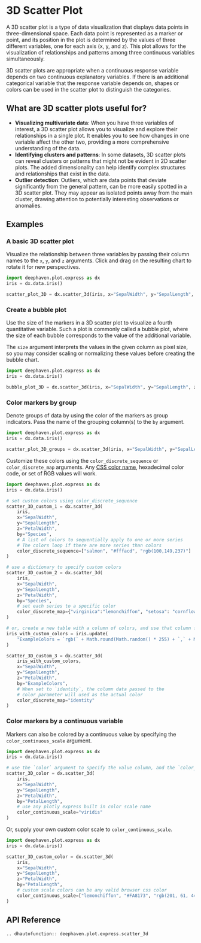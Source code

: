 # 3D Scatter Plot

A 3D scatter plot is a type of data visualization that displays data points in three-dimensional space. Each data point is represented as a marker or point, and its position in the plot is determined by the values of three different variables, one for each axis (x, y, and z). This plot allows for the visualization of relationships and patterns among three continuous variables simultaneously.

3D scatter plots are appropriate when a continuous response variable depends on two continuous explanatory variables. If there is an additional categorical variable that the response variable depends on, shapes or colors can be used in the scatter plot to distinguish the categories.

## What are 3D scatter plots useful for?

- **Visualizing multivariate data**: When you have three variables of interest, a 3D scatter plot allows you to visualize and explore their relationships in a single plot. It enables you to see how changes in one variable affect the other two, providing a more comprehensive understanding of the data.
- **Identifying clusters and patterns**: In some datasets, 3D scatter plots can reveal clusters or patterns that might not be evident in 2D scatter plots. The added dimensionality can help identify complex structures and relationships that exist in the data.
- **Outlier detection**: Outliers, which are data points that deviate significantly from the general pattern, can be more easily spotted in a 3D scatter plot. They may appear as isolated points away from the main cluster, drawing attention to potentially interesting observations or anomalies.

## Examples

### A basic 3D scatter plot

Visualize the relationship between three variables by passing their column names to the `x`, `y`, and `z` arguments. Click and drag on the resulting chart to rotate it for new perspectives.

```python order=scatter_plot_3D,iris
import deephaven.plot.express as dx
iris = dx.data.iris()

scatter_plot_3D = dx.scatter_3d(iris, x="SepalWidth", y="SepalLength", z="PetalWidth")
```

### Create a bubble plot

Use the size of the markers in a 3D scatter plot to visualize a fourth quantitative variable. Such a plot is commonly called a bubble plot, where the size of each bubble corresponds to the value of the additional variable.

The `size` argument interprets the values in the given column as pixel size, so you may consider scaling or normalizing these values before creating the bubble chart.

```python order=bubble_plot_3D,iris
import deephaven.plot.express as dx
iris = dx.data.iris()

bubble_plot_3D = dx.scatter_3d(iris, x="SepalWidth", y="SepalLength", z="PetalWidth", size="PetalLength")
```

### Color markers by group

Denote groups of data by using the color of the markers as group indicators. Pass the name of the grouping column(s) to the `by` argument.

```python order=scatter_plot_3D_groups,iris
import deephaven.plot.express as dx
iris = dx.data.iris()

scatter_plot_3D_groups = dx.scatter_3d(iris, x="SepalWidth", y="SepalLength", z="PetalWidth", by="Species")
```

Customize these colors using the `color_discrete_sequence` or `color_discrete_map` arguments. Any [CSS color name](https://www.w3schools.com/cssref/css_colors.php), hexadecimal color code, or set of RGB values will work.

```python order=scatter_3D_custom_1,scatter_3D_custom_2,scatter_3D_custom_3,iris,iris_with_custom_colors
import deephaven.plot.express as dx
iris = dx.data.iris()

# set custom colors using color_discrete_sequence
scatter_3D_custom_1 = dx.scatter_3d(
    iris,
    x="SepalWidth",
    y="SepalLength",
    z="PetalWidth",
    by="Species",
    # A list of colors to sequentially apply to one or more series
    # The colors loop if there are more series than colors
    color_discrete_sequence=["salmon", "#fffacd", "rgb(100,149,237)"]
)

# use a dictionary to specify custom colors
scatter_3D_custom_2 = dx.scatter_3d(
    iris,
    x="SepalWidth",
    y="SepalLength",
    z="PetalWidth",
    by="Species",
    # set each series to a specific color
    color_discrete_map={"virginica":"lemonchiffon", "setosa": "cornflowerblue", "versicolor":"#FA8173"}
)

# or, create a new table with a column of colors, and use that column for the color values
iris_with_custom_colors = iris.update(
    "ExampleColors = `rgb(` + Math.round(Math.random() * 255) + `,` + Math.round(Math.random() * 255) + `,`  + Math.round(Math.random() * 255) +`)`"
)

scatter_3D_custom_3 = dx.scatter_3d(
    iris_with_custom_colors,
    x="SepalWidth",
    y="SepalLength",
    z="PetalWidth",
    by="ExampleColors",
    # When set to `identity`, the column data passed to the
    # color parameter will used as the actual color
    color_discrete_map="identity"
)
```

### Color markers by a continuous variable

Markers can also be colored by a continuous value by specifying the `color_continuous_scale` argument.

```python order=scatter_3D_color,iris
import deephaven.plot.express as dx
iris = dx.data.iris()

# use the `color` argument to specify the value column, and the `color_continuous_scale` to specify the color scale
scatter_3D_color = dx.scatter_3d(
    iris,
    x="SepalWidth",
    y="SepalLength",
    z="PetalWidth",
    by="PetalLength",
    # use any plotly express built in color scale name
    color_continuous_scale="viridis"
)
```

Or, supply your own custom color scale to `color_continuous_scale`.

```python order=scatter_3D_custom_color,iris
import deephaven.plot.express as dx
iris = dx.data.iris()

scatter_3D_custom_color = dx.scatter_3d(
    iris,
    x="SepalWidth",
    y="SepalLength",
    z="PetalWidth",
    by="PetalLength",
    # custom scale colors can be any valid browser css color
    color_continuous_scale=["lemonchiffon", "#FA8173", "rgb(201, 61, 44)"]
)
```

## API Reference

```{eval-rst}
.. dhautofunction:: deephaven.plot.express.scatter_3d
```
